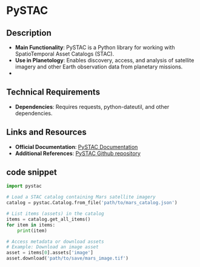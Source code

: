 # PySTAC

## Description
- **Main Functionality**: PySTAC is a Python library for working with SpatioTemporal Asset Catalogs (STAC).
- **Use in Planetology**: Enables discovery, access, and analysis of satellite imagery and other Earth observation data from planetary missions.
- 
## Technical Requirements
- **Dependencies**:  Requires requests, python-dateutil, and other dependencies.

## Links and Resources
- **Official Documentation**: [PySTAC Documentation](https://pystac.readthedocs.io/)
- **Additional References**: [PySTAC Github repository](https://github.com/stac-utils/pystac)

## code snippet

```python
import pystac

# Load a STAC catalog containing Mars satellite imagery
catalog = pystac.Catalog.from_file('path/to/mars_catalog.json')

# List items (assets) in the catalog
items = catalog.get_all_items()
for item in items:
    print(item)

# Access metadata or download assets
# Example: Download an image asset
asset = items[0].assets['image']
asset.download('path/to/save/mars_image.tif')
